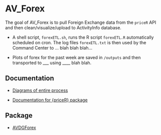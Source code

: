 
<!-- README.md is generated from README.Rmd. Please edit that file -->

# AV_Forex

<!-- badges: start -->
<!-- badges: end -->

The goal of AV_Forex is to pull Foreign Exchange data from the `priceR`
API and then clean/visualize/upload to ActivityInfo database.

-   A shell script, `forexETL.sh`, runs the R script `forexETL.R`
    automatically scheduled on cron. The log files `forexETL.txt` is
    then used by the Command Center to … blah blah blah…

-   Plots of forex for the past week are saved in `/outputs` and then
    transported to \_\_\_ using \_\_\_\_ blah blah.

## Documentation

-   [Diagrams of entire process]()

-   [Documentation for {priceR} package]()

## Package

-   [AVDGForex](https://github.com/LargeCodebaseExample/AVDGForex)

